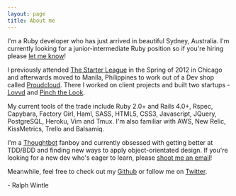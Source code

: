 ```yaml
---
layout: page
title: About me
---
```


I'm a Ruby developer who has just arrived in beautiful Sydney, Australia.
I'm currently looking for a junior-intermediate Ruby position so if you're
hiring please [let me know][1]!

I previously attended [The Starter League][] in the Spring of 2012 in Chicago and afterwards moved to Manila, Philippines to work out of a Dev shop called [Proudcloud][]. There I worked on client projects and built two startups - [Lovvd][] and [Pinch the Look][].

My current tools of the trade include Ruby 2.0+ and Rails 4.0+, Rspec, Capybara, Factory Girl,  Haml, SASS, HTML5, CSS3, Javascript, JQuery, PostgreSQL, Heroku, Vim and Tmux. I'm also familiar with AWS, New Relic, KissMetrics, Trello and Balsamiq.

I'm a [Thoughtbot][] fanboy and currently obsessed with getting better at TDD/BDD and finding new ways to apply object-orientated design. If you're looking for a new  dev who's eager to learn, please [shoot me an email][1]!

Meanwhile, feel free to check out my [Github][] or follow me on [Twitter][].

\- Ralph Wintle

  [The Starter League]: http://www.thestarterleague.com "The Starter League"
  [Proudcloud]: http://www.proudcloud.net "Proudcloud"
  [Lovvd]: http://www.lovvd.com "Lovvd"
  [Pinch the Look]: http://www.pinchthelook.com "Pinch the Look"
  [Thoughtbot]: http://www.thoughtbot.com "Thoughtbot"
  [Github]: http://www.github.com/ralphos "Ralph's Github"
  [Twitter]: http://www.twitter.com/ralphwintle "Ralph's Twitter"
  [1]: mailto:wintle.ralph@gmail.com
